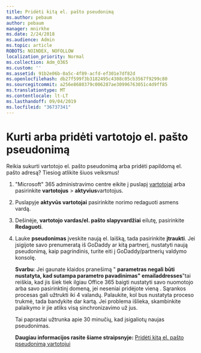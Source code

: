 ```yaml
---
title: Pridėti kitą el. pašto pseudonimą
ms.author: pebaum
author: pebaum
manager: mnirkhe
ms.date: 2/24/2018
ms.audience: Admin
ms.topic: article
ROBOTS: NOINDEX, NOFOLLOW
localization_priority: Normal
ms.collection: Adm_O365
ms.custom: ''
ms.assetid: 91b2e06b-0a5c-4f89-acfd-ef301e7df82d
ms.openlocfilehash: db27f599f3b3182495c4308c05cb3567f9299c80
ms.sourcegitcommit: a256e8680379c006287ae30996763051c4d9ff85
ms.translationtype: MT
ms.contentlocale: lt-LT
ms.lasthandoff: 09/04/2019
ms.locfileid: "36737341"
---
```

# <a name="create-or-add-an-email-alias-for-a-user"></a>Kurti arba pridėti vartotojo el. pašto pseudonimą

Reikia sukurti vartotojo el. pašto pseudonimą arba pridėti papildomą el. pašto adresą? Tiesiog atlikite šiuos veiksmus!
  
1. "Microsoft" 365 administravimo centre eikite į puslapį [vartotojai](https://go.microsoft.com/fwlink/p/?linkid=834822) arba pasirinkite **vartotojus** \> **aktyvius**vartotojus.
    
2. Puslapyje **aktyvūs vartotojai** pasirinkite norimo redaguoti asmens vardą. 
    
3. Dešinėje, **vartotojo vardas/el. pašto slapyvardžiai** eilutę, pasirinkite **Redaguoti**.
    
4. Lauke **pseudonimas** įveskite naują el. laišką, tada pasirinkite **įtraukti**. Jei įsigijote savo prenumeratą iš GoDaddy ar kitą partnerį, nustatyti naują pseudonimą, kaip pagrindinis, turite eiti į GoDaddy/partnerių valdymo konsolę. 
    
    **Svarbu**: Jei gaunate klaidos pranešimą " **parametras negali būti nustatyta, kad sutampa parametro pavadinimas" emailaddresses**"tai reiškia, kad jis šiek tiek ilgiau Office 365 baigti nustatyti savo nuomotojo arba savo pasirinktinį domeną, jei neseniai pridėjote vieną . Sąrankos procesas gali užtrukti iki 4 valandų. Palaukite, kol bus nustatyta proceso trukmė, tada bandykite dar kartą. Jei problema išlieka, skambinkite palaikymo ir jie atliks visą sinchronizavimo už jus.
    
    Tai paprastai užtrunka apie 30 minučių, kad įsigaliotų naujas pseudonimas.
    
    **Daugiau informacijos rasite šiame straipsnyje:** [Pridėti kitą el. pašto pseudonimą vartotojui](https://docs.microsoft.com/office365/admin/email/add-another-email-alias-for-a-user)
    

